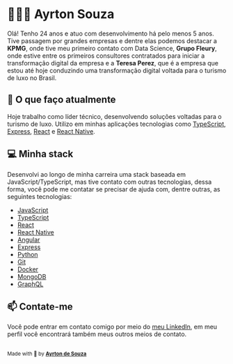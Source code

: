 <h1>👨🏻‍💻 Ayrton Souza</h1>
<p>Olá! Tenho 24 anos e atuo com desenvolvimento há pelo menos 5 anos. Tive passagem por grandes empresas e dentre elas podemos destacar a <strong>KPMG</strong>, onde tive meu primeiro contato com Data Science, <strong>Grupo Fleury</strong>, onde estive entre os primeiros consultores contratados para iniciar a transformação digital da empresa e a <strong>Teresa Perez</strong>, que é a empresa que estou até hoje conduzindo uma transformação digital voltada para o turismo de luxo no Brasil.</p>
<h2>🔭 O que faço atualmente</h2>
<p>Hoje trabalho como líder técnico, desenvolvendo soluções voltadas para o turismo de luxo. Utilizo em minhas aplicações tecnologias como <a href="[https://www.typescriptlang.org/](https://www.typescriptlang.org/)">TypeScript</a>, <a href="[https://expressjs.com/](https://expressjs.com/)">Express</a>, <a href="[https://reactjs.org/](https://reactjs.org/)">React</a> e <a href="[https://reactnative.dev/](https://reactnative.dev/)">React Native</a>.</p>
<h2>💻 Minha stack</h2>
<p>Desenvolvi ao longo de minha carreira uma stack baseada em JavaScript/TypeScript, mas tive contato com outras tecnologias, dessa forma, você pode me contatar se precisar de ajuda com, dentre outras, as seguintes tecnologias:</p>
<ul>
<li><a href="[https://developer.mozilla.org/en-US/docs/Web/JavaScript](https://developer.mozilla.org/en-US/docs/Web/JavaScript)">JavaScript</a></li>
<li><a href="[https://www.typescriptlang.org/](https://www.typescriptlang.org/)">TypeScript</a></li>
<li><a href="[https://reactjs.org/](https://reactjs.org/)">React</a></li>
<li><a href="[https://reactnative.dev/](https://reactnative.dev/)">React Native</a></li>
<li><a href="[https://angular.io/](https://angular.io/)">Angular</a></li>
<li><a href="[https://expressjs.com/](https://expressjs.com/)">Express</a></li>
<li><a href="[https://www.python.org/](https://www.python.org/)">Python</a></li>
<li><a href="[https://git-scm.com/](https://git-scm.com/)">Git</a></li>
<li><a href="[https://www.docker.com/](https://www.docker.com/)">Docker</a></li>
<li><a href="[https://www.mongodb.com/](https://www.mongodb.com/)">MongoDB</a></li>
<li><a href="[https://graphql.org/](https://graphql.org/)">GraphQL</a></li>
</ul>
<h2>📫 Contate-me</h2>
<p>Você pode entrar em contato comigo por meio do <a href="[https://www.linkedin.com/in/ayrtonsouza](https://www.linkedin.com/in/ayrtonsouza)">meu LinkedIn</a>, em meu perfil você encontrará também meus outros meios de contato.</p>
<h2></h2>
<small>Made with 💙 by <strong><a href="[https://www.linkedin.com/in/ayrtonsouza](https://www.linkedin.com/in/ayrtonsouza)">Ayrton de Souza</a></small>
